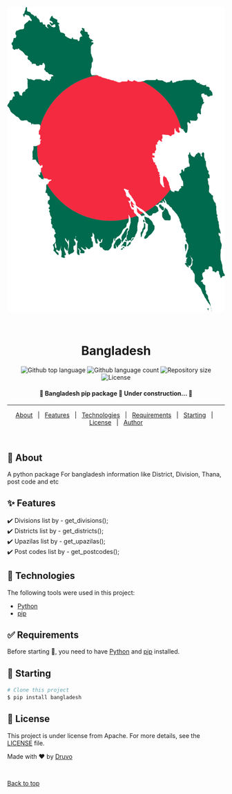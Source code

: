 <div align="center" id="top"> 
  <img src="Bangladesh.png" alt="Bangladesh" />

&#xa0;

  <!-- <a href="https://bangladesh.netlify.app">Demo</a> -->
</div>

<h1 align="center">Bangladesh</h1>

<p align="center">
  <img alt="Github top language" src="https://img.shields.io/github/languages/top/Druvo/bangladesh?color=56BEB8">

  <img alt="Github language count" src="https://img.shields.io/github/languages/count/Druvo/bangladesh?color=56BEB8">

  <img alt="Repository size" src="https://img.shields.io/github/repo-size/Druvo/bangladesh?color=56BEB8">

  <img alt="License" src="https://img.shields.io/github/license/Druvo/bangladesh?color=56BEB8">

  <!-- <img alt="Github issues" src="https://img.shields.io/github/issues/Druvo/bangladesh?color=56BEB8" /> -->

  <!-- <img alt="Github forks" src="https://img.shields.io/github/forks/Druvo/bangladesh?color=56BEB8" /> -->

  <!-- <img alt="Github stars" src="https://img.shields.io/github/stars/Druvo/bangladesh?color=56BEB8" /> -->
</p>

<h4 align="center">
	🚧  Bangladesh pip package 🚀 Under construction...  🚧
</h4>

<hr>

<p align="center">
  <a href="#dart-about">About</a> &#xa0; | &#xa0; 
  <a href="#sparkles-features">Features</a> &#xa0; | &#xa0;
  <a href="#rocket-technologies">Technologies</a> &#xa0; | &#xa0;
  <a href="#white_check_mark-requirements">Requirements</a> &#xa0; | &#xa0;
  <a href="#checkered_flag-starting">Starting</a> &#xa0; | &#xa0;
  <a href="#memo-license">License</a> &#xa0; | &#xa0;
  <a href="https://github.com/Druvo" target="_blank">Author</a>
</p>

<br>

## :dart: About

A python package For bangladesh information like District, Division, Thana, post code and etc

## :sparkles: Features

:heavy_check_mark: Divisions list by - get_divisions();\
:heavy_check_mark: Districts list by - get_districts();\
:heavy_check_mark: Upazilas list by - get_upazilas();\
:heavy_check_mark: Post codes list by - get_postcodes();


## :rocket: Technologies

The following tools were used in this project:

- [Python](https://www.python.org/)
- [pip](https://pypi.org/project/pip/)

## :white_check_mark: Requirements

Before starting :checkered_flag:, you need to have [Python](https://www.python.org/) and [pip](https://pypi.org/project/pip/) installed.

## :checkered_flag: Starting

```bash
# Clone this project
$ pip install bangladesh


```

## :memo: License

This project is under license from Apache. For more details, see the [LICENSE](LICENSE) file.

Made with :heart: by <a href="https://github.com/Druvo" target="_blank">Druvo</a>

&#xa0;

<a href="#top">Back to top</a>
